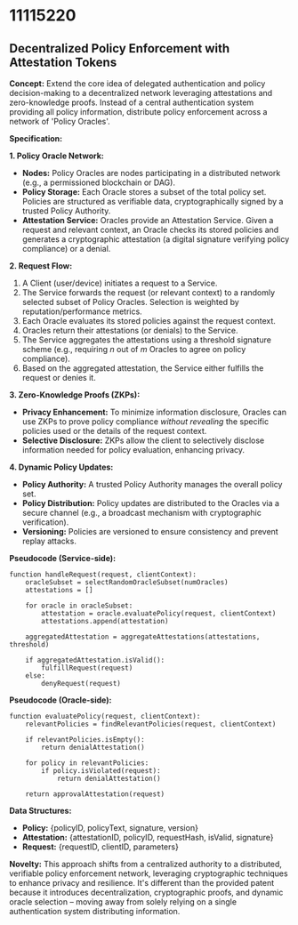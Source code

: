 # 11115220

## Decentralized Policy Enforcement with Attestation Tokens

**Concept:** Extend the core idea of delegated authentication and policy decision-making to a decentralized network leveraging attestations and zero-knowledge proofs. Instead of a central authentication system providing all policy information, distribute policy enforcement across a network of 'Policy Oracles'.

**Specification:**

**1. Policy Oracle Network:**

*   **Nodes:** Policy Oracles are nodes participating in a distributed network (e.g., a permissioned blockchain or DAG).
*   **Policy Storage:** Each Oracle stores a subset of the total policy set. Policies are structured as verifiable data, cryptographically signed by a trusted Policy Authority.
*   **Attestation Service:** Oracles provide an Attestation Service. Given a request and relevant context, an Oracle checks its stored policies and generates a cryptographic attestation (a digital signature verifying policy compliance) or a denial.

**2. Request Flow:**

1.  A Client (user/device) initiates a request to a Service.
2.  The Service forwards the request (or relevant context) to a randomly selected subset of Policy Oracles.  Selection is weighted by reputation/performance metrics.
3.  Each Oracle evaluates its stored policies against the request context.
4.  Oracles return their attestations (or denials) to the Service.
5.  The Service aggregates the attestations using a threshold signature scheme (e.g., requiring *n* out of *m* Oracles to agree on policy compliance).
6.  Based on the aggregated attestation, the Service either fulfills the request or denies it.

**3. Zero-Knowledge Proofs (ZKPs):**

*   **Privacy Enhancement:** To minimize information disclosure, Oracles can use ZKPs to prove policy compliance *without revealing* the specific policies used or the details of the request context.  
*   **Selective Disclosure:** ZKPs allow the client to selectively disclose information needed for policy evaluation, enhancing privacy.

**4.  Dynamic Policy Updates:**

*   **Policy Authority:** A trusted Policy Authority manages the overall policy set.
*   **Policy Distribution:**  Policy updates are distributed to the Oracles via a secure channel (e.g., a broadcast mechanism with cryptographic verification).
*   **Versioning:** Policies are versioned to ensure consistency and prevent replay attacks.

**Pseudocode (Service-side):**

```
function handleRequest(request, clientContext):
    oracleSubset = selectRandomOracleSubset(numOracles)
    attestations = []

    for oracle in oracleSubset:
        attestation = oracle.evaluatePolicy(request, clientContext)
        attestations.append(attestation)

    aggregatedAttestation = aggregateAttestations(attestations, threshold)

    if aggregatedAttestation.isValid():
        fulfillRequest(request)
    else:
        denyRequest(request)
```

**Pseudocode (Oracle-side):**

```
function evaluatePolicy(request, clientContext):
    relevantPolicies = findRelevantPolicies(request, clientContext)

    if relevantPolicies.isEmpty():
        return denialAttestation()

    for policy in relevantPolicies:
        if policy.isViolated(request):
            return denialAttestation()

    return approvalAttestation(request)
```

**Data Structures:**

*   **Policy:** {policyID, policyText, signature, version}
*   **Attestation:** {attestationID, policyID, requestHash, isValid, signature}
*   **Request:** {requestID, clientID, parameters}

**Novelty:** This approach shifts from a centralized authority to a distributed, verifiable policy enforcement network, leveraging cryptographic techniques to enhance privacy and resilience. It's different than the provided patent because it introduces decentralization, cryptographic proofs, and dynamic oracle selection – moving away from solely relying on a single authentication system distributing information.